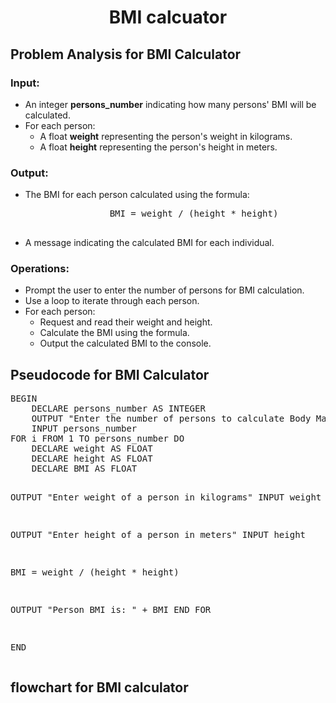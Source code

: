 
<div align = "center">
  <h1> BMI calcuator </h1>
<body>
  <div align ="left">
    <h2>Problem Analysis for BMI Calculator</h2>
    
   <h3>Input:</h3>
    <ul>
        <li>An integer <strong>persons_number</strong> indicating how many persons' BMI will be calculated.</li>
        <li>For each person:
            <ul>
                <li>A float <strong>weight</strong> representing the person's weight in kilograms.</li>
                <li>A float <strong>height</strong> representing the person's height in meters.</li>
            </ul>
        </li>
    </ul>

   <h3>Output:</h3>
    <ul>
        <li>The BMI for each person calculated using the formula:
            <pre>
                BMI = weight / (height * height)
            </pre>
        </li>
        <li>A message indicating the calculated BMI for each individual.</li>
    </ul>

  <h3>Operations:</h3>
    <ul>
        <li>Prompt the user to enter the number of persons for BMI calculation.</li>
        <li>Use a loop to iterate through each person.</li>
        <li>For each person:
            <ul>
                <li>Request and read their weight and height.</li>
                <li>Calculate the BMI using the formula.</li>
                <li>Output the calculated BMI to the console.</li>
            </ul>
        </li>
    </ul>
</body>
</html>
    
  <h2>Pseudocode for BMI Calculator</h2>
    <pre>
BEGIN
    DECLARE persons_number AS INTEGER
    OUTPUT "Enter the number of persons to calculate Body Mass Index (BMI)"
    INPUT persons_number
FOR i FROM 1 TO persons_number DO
    DECLARE weight AS FLOAT
    DECLARE height AS FLOAT
    DECLARE BMI AS FLOAT

  OUTPUT "Enter weight of a person in kilograms"
        INPUT weight

  OUTPUT "Enter height of a person in meters"
        INPUT height

   BMI = weight / (height * height)

 OUTPUT "Person BMI is: " + BMI
    END FOR

END
    </pre>
</body>
</html>
<h2> flowchart for BMI calculator</h2>
<a href = 
